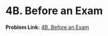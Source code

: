 # 4B. Before an Exam

**Problem Link:** [4B. Before an Exam](https://codeforces.com/problemset/problem/4/B)
